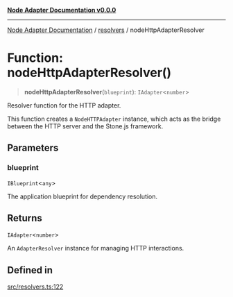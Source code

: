 [**Node Adapter Documentation v0.0.0**](../../README.md)

***

[Node Adapter Documentation](../../modules.md) / [resolvers](../README.md) / nodeHttpAdapterResolver

# Function: nodeHttpAdapterResolver()

> **nodeHttpAdapterResolver**(`blueprint`): `IAdapter`\<`number`\>

Resolver function for the HTTP adapter.

This function creates a `NodeHTTPAdapter` instance, which acts as the bridge between the HTTP server and the Stone.js framework.

## Parameters

### blueprint

`IBlueprint`\<`any`\>

The application blueprint for dependency resolution.

## Returns

`IAdapter`\<`number`\>

An `AdapterResolver` instance for managing HTTP interactions.

## Defined in

[src/resolvers.ts:122](https://github.com/stonemjs/node-adapter/blob/ddd3db262e296a3076ca003f1374ffc8cbccff6b/src/resolvers.ts#L122)
